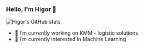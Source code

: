 ### Hello, I'm Higor 👋
![Higor's GitHub stats](https://github-readme-stats.vercel.app/api?username=hcelante)

- 🔭 I’m currently working on KMM - logistic solutions
- 🌱 I’m currently interested in Machine Learning
<!--

- 🔭 I’m currently working on ...
- 🌱 I’m currently learning ...
- 👯 I’m looking to collaborate on ...
- 🤔 I’m looking for help with ...
- 💬 Ask me about ...
- 📫 How to reach me: ...
- 😄 Pronouns: ...
- ⚡ Fun fact: ...
-->
